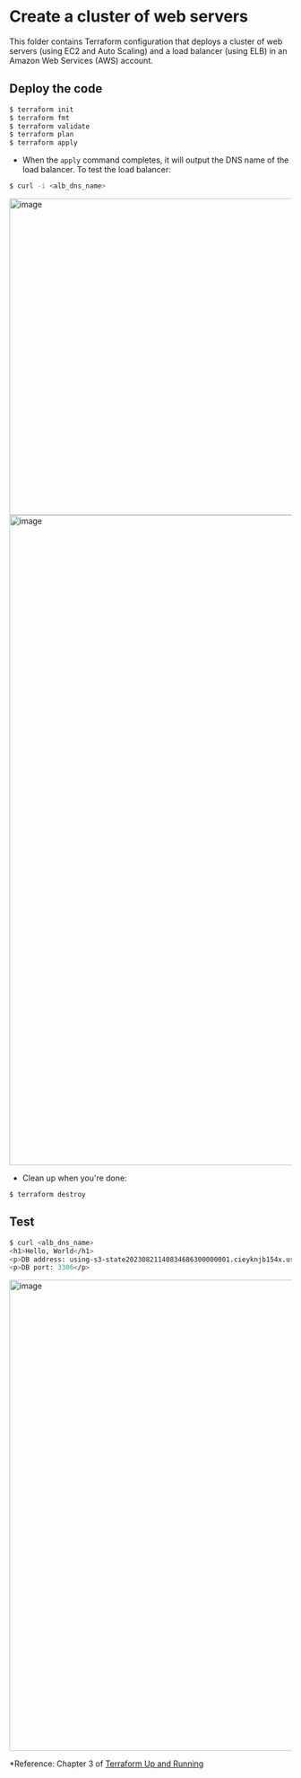 # Create a cluster of web servers

This folder contains Terraform configuration that deploys a cluster of web servers (using EC2 and Auto Scaling) and a load balancer (using ELB) in an Amazon Web Services (AWS) account. 

## Deploy the code
```bash
$ terraform init
$ terraform fmt
$ terraform validate
$ terraform plan
$ terraform apply
```

- When the ```apply``` command completes, it will output the DNS name of the load balancer. To test the load balancer:
```bash
$ curl -i <alb_dns_name>
```

<img width="564" alt="image" src="https://github.com/Mbaoma/terraform-snippets/assets/49791498/ce866ed4-fce0-4ed5-b335-4c326e69e7f0">

<img width="1158" alt="image" src="https://github.com/Mbaoma/terraform-snippets/assets/49791498/1b2e8ac7-0302-4fbb-b255-6f7933b8f6e6">

- Clean up when you're done:
```
$ terraform destroy
```

## Test
```bash
$ curl <alb_dns_name>
<h1>Hello, World</h1>
<p>DB address: using-s3-state20230821140834686300000001.cieyknjb154x.us-west-1.rds.amazonaws.com</p>
<p>DB port: 3306</p>
```

<img width="839" alt="image" src="https://github.com/Mbaoma/terraform-snippets/assets/49791498/21ef46db-0a7b-4073-a9e2-c1b02ef81870">

*Reference: Chapter 3 of [Terraform Up and Running](http://www.terraformupandrunning.com/)